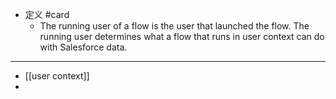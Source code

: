 - 定义 #card
	- The running user of a flow is the user that launched the flow. The running user determines what a flow that runs in user context can do with Salesforce data.
- ----
- [[user context]]
-